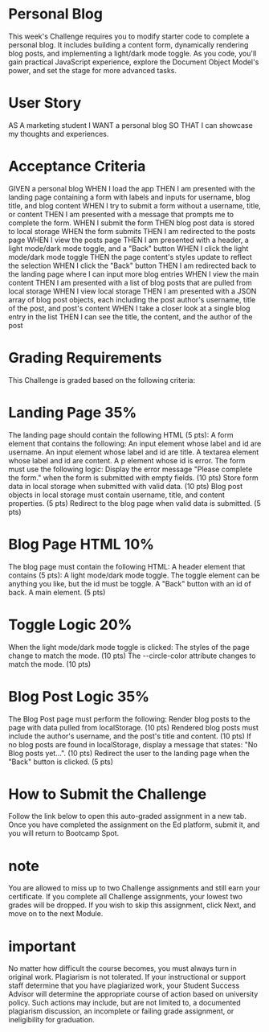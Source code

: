 # Personal Blog
This week's Challenge requires you to modify starter code to complete a personal blog. It includes building a content form, dynamically rendering blog posts, and implementing a light/dark mode toggle. As you code, you'll gain practical JavaScript experience, explore the Document Object Model's power, and set the stage for more advanced tasks.

# User Story
AS A marketing student
I WANT a personal blog
SO THAT I can showcase my thoughts and experiences.

# Acceptance Criteria
GIVEN a personal blog
WHEN I load the app
THEN I am presented with the landing page containing a form with labels and inputs for username, blog title, and blog content
WHEN I try to submit a form without a username, title, or content
THEN I am presented with a message that prompts me to complete the form.
WHEN I submit the form
THEN blog post data is stored to local storage
WHEN the form submits
THEN I am redirected to the posts page
WHEN I view the posts page
THEN I am presented with a header, a light mode/dark mode toggle, and a "Back" button
WHEN I click the light mode/dark mode toggle
THEN the page content's styles update to reflect the selection
WHEN I click the "Back" button
THEN I am redirected back to the landing page where I can input more blog entries
WHEN I view the main content
THEN I am presented with a list of blog posts that are pulled from local storage
WHEN I view local storage
THEN I am presented with a JSON array of blog post objects, each including the post author's username, title of the post, and post's content
WHEN I take a closer look at a single blog entry in the list
THEN I can see the title, the content, and the author of the post

# Grading Requirements
This Challenge is graded based on the following criteria:

# Landing Page 35%
The landing page should contain the following HTML (5 pts):
A form element that contains the following:
An input element whose label and id are username.
An input element whose label and id are title.
A textarea element whose label and id are content.
A p element whose id is error.
The form must use the following logic:
Display the error message "Please complete the form." when the form is submitted with empty fields. (10 pts)
Store form data in local storage when submitted with valid data. (10 pts)
Blog post objects in local storage must contain username, title, and content properties. (5 pts)
Redirect to the blog page when valid data is submitted. (5 pts)

# Blog Page HTML 10%
The blog page must contain the following HTML:
A header element that contains (5 pts):
A light mode/dark mode toggle. The toggle element can be anything you like, but the id must be toggle.
A "Back" button with an id of back.
A main element. (5 pts)

# Toggle Logic 20%
When the light mode/dark mode toggle is clicked:
The styles of the page change to match the mode. (10 pts)
The --circle-color attribute changes to match the mode. (10 pts)

# Blog Post Logic 35%
The Blog Post page must perform the following:
Render blog posts to the page with data pulled from localStorage. (10 pts)
Rendered blog posts must include the author's username, and the post's title and content. (10 pts)
If no blog posts are found in localStorage, display a message that states: "No Blog posts yet...". (10 pts)
Redirect the user to the landing page when the "Back" button is clicked. (5 pts)

# How to Submit the Challenge
Follow the link below to open this auto-graded assignment in a new tab. Once you have completed the assignment on the Ed platform, submit it, and you will return to Bootcamp Spot.

# note
You are allowed to miss up to two Challenge assignments and still earn your certificate. If you complete all Challenge assignments, your lowest two grades will be dropped. If you wish to skip this assignment, click Next, and move on to the next Module.

# important
No matter how difficult the course becomes, you must always turn in original work. Plagiarism is not tolerated. If your instructional or support staff determine that you have plagiarized work, your Student Success Advisor will determine the appropriate course of action based on university policy. Such actions may include, but are not limited to, a documented plagiarism discussion, an incomplete or failing grade assignment, or ineligibility for graduation.

